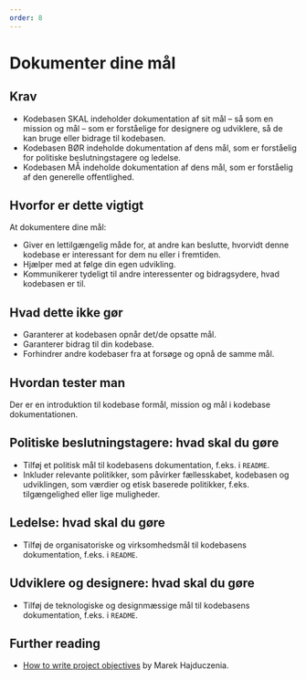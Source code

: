 ```yaml
---
order: 8
---
```


# Dokumenter dine mål

## Krav

* Kodebasen SKAL indeholder dokumentation af sit mål – så som en mission og mål – som er forståelige for designere og udviklere, så de kan bruge eller bidrage til kodebasen.
* Kodebasen BØR indeholde dokumentation af dens mål, som er forståelig for politiske beslutningstagere og ledelse.
* Kodebasen MÅ indeholde dokumentation af dens mål, som er forståelig af den generelle offentlighed.

## Hvorfor er dette vigtigt

At dokumentere dine mål:

* Giver en lettilgængelig måde for, at andre kan beslutte, hvorvidt denne kodebase er interessant for dem nu eller i fremtiden.
* Hjælper med at følge din egen udvikling.
* Kommunikerer tydeligt til andre interessenter og bidragsydere, hvad kodebasen er til.

## Hvad dette ikke gør

* Garanterer at kodebasen opnår det/de opsatte mål.
* Garanterer bidrag til din kodebase.
* Forhindrer andre kodebaser fra at forsøge og opnå de samme mål.

## Hvordan tester man

Der er en introduktion til kodebase formål, mission og mål i kodebase dokumentationen.

## Politiske beslutningstagere: hvad skal du gøre

* Tilføj et politisk mål til kodebasens dokumentation, f.eks. i `README`.
* Inkluder relevante politikker, som påvirker fællesskabet, kodebasen og udviklingen, som værdier og etisk baserede politikker, f.eks. tilgængelighed eller lige muligheder.

## Ledelse: hvad skal du gøre

* Tilføj de organisatoriske og virksomhedsmål til kodebasens dokumentation, f.eks. i `README`.

## Udviklere og designere: hvad skal du gøre

* Tilføj de teknologiske og designmæssige mål til kodebasens dokumentation, f.eks. i `README`.

## Further reading

* [How to write project objectives](http://grouper.ieee.org/groups/802/3/RTPGE/public/may12/hajduczenia_01_0512.pdf) by Marek Hajduczenia.
